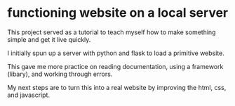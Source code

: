 # functioning website on a local server

This project served as a tutorial to teach myself how to make something simple and get it live quickly.

I initially spun up a server with python and flask to load a primitive website.

This gave me more practice on reading documentation, using a framework (libary), and working through errors.

My next steps are to turn this into a real website by improving the html, css, and javascript. 

